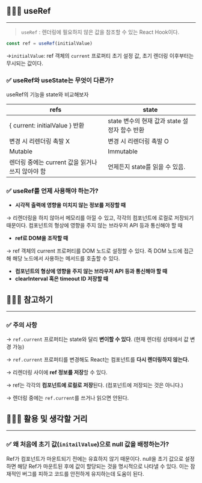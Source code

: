 ## 🧑🏻‍💻 ****useRef****

---

> `useRef` : 렌더링에 필요하지 않은 값을 참조할 수 있는 React Hook이다.
> 

```jsx
const ref = useRef(initialValue)
```

 →`initialValue`: ref 객체의 `current` 프로퍼티 초기 설정 값, 초기 렌더링 이후부터는 무시되는 값이다.

### ✅ useRef와 useState는 무엇이 다른가?

useRef의 기능을 state와 비교해보자

| refs | state |
| --- | --- |
| { current: initialValue } 반환 | state 변수의 현재 값과 state 설정자 함수 반환 |
| 변경 시 리렌더링 촉발 X | 변경 시 리렌더링 촉발 O |
| Mutable | Immutable |
| 렌더링 중에는 current 값을 읽거나 쓰지 않아야 함 | 언제든지 state를 읽을 수 있음.  |

### ✅ useRef를 언제 사용해야 하는가?

- **시각적 출력에 영향을 미치지 않는 정보를 저장할 때**

→ 리렌더링을 하지 않아서 메모리를 아낄 수 있고, 각각의 컴포넌트에 로컬로 저장되기 때문이다. 컴포넌트의 형상에 영향을 주지 않는 브라우저 API 등과 통신해야 할 때

- **ref로 DOM을 조작할 때**

→ ref 객체의 current 프로퍼티를 DOM 노드로 설정할 수 있다. 즉 DOM 노드에 접근해 해당 노드에서 사용하는 메서드를 호출할 수 있다.

- **컴포넌트의 형상에 영향을 주지 않는 브라우저 API 등과 통신해야 할 때**
- **clearInterval 혹은 timeout ID 저장할 때**

## 🧑🏻‍💻 참고하기

---

### ✅ 주의 사항

→  `ref.current` 프로퍼티는 state와 달리 **변이할 수 있다**. (현재 렌더링 상태에서 값 변경 가능)

→  `ref.current` 프로퍼티를 변경해도 React는 컴포넌트를 **다시 렌더링하지 않는다.**

→ 리렌더링 사이에  **ref 정보를 저장**할 수 있다.

→ ref는 각각의 **컴포넌트에 로컬로 저장**된다. (컴포넌트에 저장되는 것은 아니다.)

→ 렌더링 중에는 `ref.current`를 쓰거나 읽으면 안된다.

## 🧑🏻‍💻 활용 및 생각할 거리

---

### ✅ 왜 처음에 초기 값(`initailValue`)으로 null 값을 배정하는가?

Ref가 컴포넌트가 마운트되기 전에는 유효하지 않기 때문이다. null을 초기 값으로 설정하면 해당 Ref가 마운트된 후에 값이 할당되는 것을 명시적으로 나타낼 수 있다. 이는 잠재적인 버그를 피하고 코드를 안전하게 유지하는데 도움이 된다.